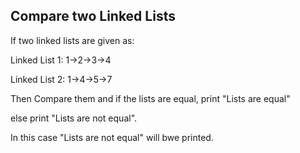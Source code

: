 ## Compare two Linked Lists

If two linked lists are given as:

Linked List 1: 1->2->3->4

Linked List 2: 1->4->5->7

Then Compare them and if the lists are equal, print "Lists are equal"

else print "Lists are not equal".

In this case "Lists are not equal" will bwe printed.